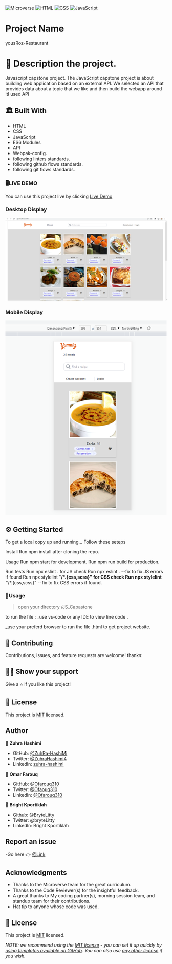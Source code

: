 ![Microverse](https://img.shields.io/badge/Microverse-blueviolet) ![HTML](https://img.shields.io/badge/-HTML-orange) ![CSS](https://img.shields.io/badge/-CSS-blue) ![JavaScript](https://img.shields.io/badge/-JavaScript-yellow)

# Project Name

  yousRoz-Restaurant

# 📜 Description the project.
Javascript capstone project.
The JavaScript capstone project is about building web application based on an external API.
We selected an API that provides data about a topic that we like and then build the webapp around itI used API

## 🏛 Built With

- HTML
- CSS
- JavaScript
- ES6 Modules
- API 
- Webpak-config.
- following linters standards.
- following github flows standards.
- following git flows standards.


### 🖥️LIVE DEMO
You can use this project live by clicking [Live Demo](https://zuhra-hashimi.github.io/JS_Capastone/dist/)

### Desktop Display
![screenshot](/src/images/disktop.png)
### Mobile Display
![screenshot](/src/images/mobile.png)

## ⚙ Getting Started

To get a local copy up and running... 
Follow these seteps

Install
Run npm install after cloning the repo.

Usage
Run npm start for development. Run npm run build for production.

Run tests
Run npx eslint . for JS check
Run npx eslint . --fix to fix JS errors if found
Run npx stylelint "**/*.{css,scss}" for CSS check
Run npx stylelint "**/*.{css,scss}" --fix to fix CSS errors if found.


### 🔌Usage

>open your directory /JS_Capastone

to run the file :
_use vs-code or any IDE  to view line code .

_use your preferd browser to run the file .html to get project website.

## 🤝 Contributing

Contributions, issues, and feature requests are welcome!
thanks:

## 🙏🏻 Show your support

Give a ⭐️ if you like this project!

## 📝 License

This project is [MIT](./MIT.md) licensed.


## Author

👤 **Zuhra Hashimi**

- GitHub: [@ZuhRa-HashiMi](https://github.com/ZuhRa-HashiMi)
- Twitter: [@ZuhraHashimi4](https://twitter.com/ZuhraHashimi4)
- LinkedIn: [zuhra-hashimi](https://www.linkedin.com/in/zuhra-hashimi-601966214/)


👤 **Omar Farouq**

- GitHub: [@Ofarouq310](https://github.com/Ofarouq310)
- Twitter: [@Ofaouq310](https://twitter.com/ofarouq310)
- LinkedIn: [@Ofarouq310](https://www.linkedin.com/in/Ofarouq310/)

👤 **Bright Kportiklah**
- Github: @BryteLitty
- Twitter: @bryteLitty
- LinkedIn: Bright Kportiklah

## Report an issue

-Go here 👉 [@Link](https://github.com/ZuhRa-HashiMi/JS_Capastone/issues)


## Acknowledgments

- Thanks to the Microverse team for the great curriculum.
- Thanks to the Code Reviewer(s) for the insightful feedback.
- A great thanks to My coding partner(s), morning session team, and standup team for their contributions.
- Hat tip to anyone whose code was used.

## 📝 License

This project is [MIT](https://github.com/ZuhRa-HashiMi/JS_Capastone/blob/dev/LICENSE) licensed.

_NOTE: we recommend using the [MIT license](https://choosealicense.com/licenses/mit/) - you can set it up quickly by [using templates available on GitHub](https://docs.github.com/en/communities/setting-up-your-project-for-healthy-contributions/adding-a-license-to-a-repository). You can also use [any other license](https://choosealicense.com/licenses/) if you wish._